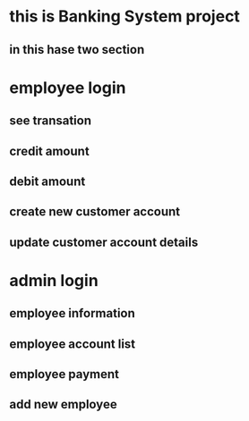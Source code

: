 # this is Banking System project
## in this hase two section 
# employee login
## see transation 
## credit amount 
## debit amount
## create new customer account
## update customer account details
# admin login
## employee information
## employee account list
## employee payment
## add new employee
